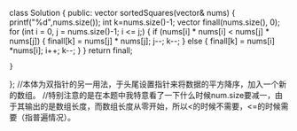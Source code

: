 class Solution {
public:
    vector<int> sortedSquares(vector<int>& nums) {
        printf("%d",nums.size());
        int k=nums.size()-1;
        vector<int> finall(nums.size(), 0);
        for (int i = 0, j = nums.size()-1; i <= j;) {
            if (nums[i] * nums[i] < nums[j] * nums[j]) {
                finall[k] = nums[j] * nums[j];
                j--;
                k--;
            }
            else {
                finall[k] = nums[i] *nums[i];
                i++;
                k--;
            }
        }
        return finall;

    }
};
//本体为双指针的另一用法，于头尾设置指针来将数据的平方降序，加入一个新的数组。
//特别注意的是在本题中我特意看了一下什么时候num.size要减一，由于其输出的是数组长度，而数组长度从零开始，所以<的时候不需要，<=的时候需要（指普遍情况）。